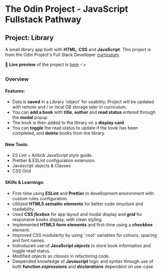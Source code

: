 # The Odin Project - JavaScript Fullstack Pathway

## Project: Library

A small library app built with **HTML**, **CSS** and **JavaScript**.
This project is from the Odin Project's Full Stack Develloper [curriculum](https://www.theodinproject.com/lessons/node-path-javascript-library/).

🔗 **Live preview** of the project is [here](https://dr3wsky.github.io/library-app/) :point_left:

### Overview

#### **Features:**

- Data is **saved** in a Library 'object' for usability. Project will be updated with remote and / or local DB storage later in curriculum.
- You can **add a book** with **title**, **author** and **read status** entered through the **modal** popup.
- The book is then added to the library on a **display card**
- You can **toggle** the read status to update if the book has been completed, and **delete** books from the library.

#### **New Tools:**

- ES Lint + Airbnb JavaScript style guide.
- Prettier & ESLint configuration extension.
- Javascript objects & Classes
- CSS Grid

#### **SKills & Learnings:**

- First-time using **ESLint** and **Prettier** in devellopment environment with custom rules configuration.
- Utilized **HTML5 semaitic elements** for better code structure and readability.
- Used **CSS _flexbox_** for app layout and modal display and **_grid_** for responsive books display, with clean styling.
- Implemented **HTML5 form elements** and first-time using a **_checkbox_** element.
- Improved CSS modularity by using ':root' variables for colours, spacing and font names.
- Indroduced use of **JavaScript _objects_** to store book information and toggle read status.
- Modified *objects* as *classes* in refactoring code. 
- Deepended knowledge of **Javascript** logic and syntax through use of both **function _expressions_** and **_declarations_** dependent on use-case.
